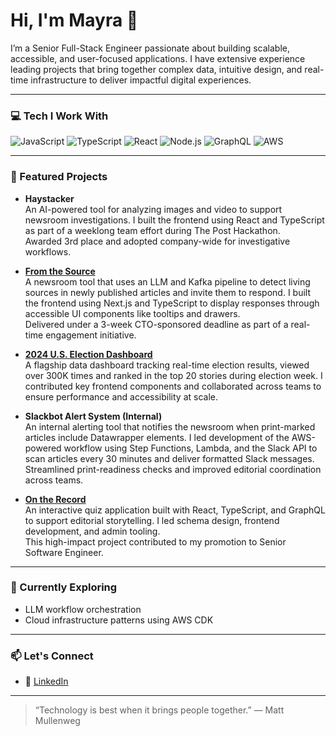 # Hi, I'm Mayra 👋

I’m a Senior Full-Stack Engineer passionate about building scalable, accessible, and user-focused applications. I have extensive experience leading projects that bring together complex data, intuitive design, and real-time infrastructure to deliver impactful digital experiences.

---

### 💻 Tech I Work With

![JavaScript](https://img.shields.io/badge/-JavaScript-black?style=flat-square&logo=javascript)
![TypeScript](https://img.shields.io/badge/-TypeScript-black?style=flat-square&logo=typescript)
![React](https://img.shields.io/badge/-React-black?style=flat-square&logo=react)
![Node.js](https://img.shields.io/badge/-Node.js-black?style=flat-square&logo=node.js)
![GraphQL](https://img.shields.io/badge/-GraphQL-black?style=flat-square&logo=graphql)
![AWS](https://img.shields.io/badge/-AWS-black?style=flat-square&logo=amazonaws)

---

### 🚀 Featured Projects

- **Haystacker**  
  An AI-powered tool for analyzing images and video to support newsroom investigations. I built the frontend using React and TypeScript as part of a weeklong team effort during The Post Hackathon.  
  Awarded 3rd place and adopted company-wide for investigative workflows.

- **[From the Source](https://www.washingtonpost.com/climate-solutions/2025/06/30/reusable-cups-concerts-stadiums/)**  
  A newsroom tool that uses an LLM and Kafka pipeline to detect living sources in newly published articles and invite them to respond. I built the frontend using Next.js and TypeScript to display responses through accessible UI components like tooltips and drawers.  
  Delivered under a 3-week CTO-sponsored deadline as part of a real-time engagement initiative.

- **[2024 U.S. Election Dashboard](https://www.washingtonpost.com/elections/results/2024/11/05/election-dashboard/)**  
  A flagship data dashboard tracking real-time election results, viewed over 300K times and ranked in the top 20 stories during election week. I contributed key frontend components and collaborated across teams to ensure performance and accessibility at scale.

- **Slackbot Alert System (Internal)**  
  An internal alerting tool that notifies the newsroom when print-marked articles include Datawrapper elements. I led development of the AWS-powered workflow using Step Functions, Lambda, and the Slack API to scan articles every 30 minutes and deliver formatted Slack messages.  
  Streamlined print-readiness checks and improved editorial coordination across teams.

- **[On the Record](https://www.washingtonpost.com/games/news-quiz/)**  
  An interactive quiz application built with React, TypeScript, and GraphQL to support editorial storytelling. I led schema design, frontend development, and admin tooling.  
  This high-impact project contributed to my promotion to Senior Software Engineer.

---

### 🌱 Currently Exploring

- LLM workflow orchestration
- Cloud infrastructure patterns using AWS CDK

---

### 📫 Let's Connect

- 🧠 [LinkedIn](https://www.linkedin.com/in/mayraperales)

---

> “Technology is best when it brings people together.” — Matt Mullenweg
